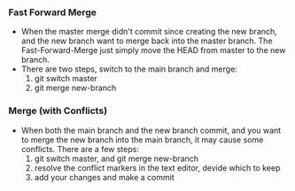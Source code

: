 ### Fast Forward Merge
- When the master merge didn't commit since creating the new branch, and the new branch want to merge back into the master branch. The Fast-Forward-Merge just simply move the HEAD from master to the new branch.
- There are two steps, switch to the main branch and merge:
    1. git switch master
    2. git merge new-branch


### Merge (with Conflicts)
- When both the main branch and the new branch commit, and you want to merge the new branch into the main branch, it may cause some conflicts. There are a few steps:
    1. git switch master, and git merge new-branch
    2. resolve the conflict markers in the text editor, devide which to keep
    3. add your changes and make a commit